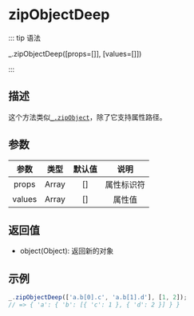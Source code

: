 # zipObjectDeep

::: tip 语法

_.zipObjectDeep([props=[]], [values=[]])

:::

## 描述

这个方法类似[`_.zipObject`](/Array/zipObject)，除了它支持属性路径。

## 参数

|  参数  | 类型  | 默认值 |    说明    |
| :----: | :---: | :----: | :--------: |
| props  | Array |   []   | 属性标识符 |
| values | Array |   []   |   属性值   |

## 返回值

+ object(Object): 返回新的对象

## 示例

```js
_.zipObjectDeep(['a.b[0].c', 'a.b[1].d'], [1, 2]);
// => { 'a': { 'b': [{ 'c': 1 }, { 'd': 2 }] } }
```
